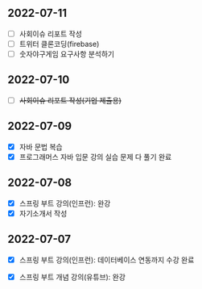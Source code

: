 ## 2022-07-11
- [ ] 사회이슈 리포트 작성
- [ ] 트위터 클론코딩(firebase)
- [ ] 숫자야구게임 요구사항 분석하기

## 2022-07-10
- [ ] ~~사회이슈 리포트 작성(기업 제출용)~~

## 2022-07-09
- [x] 자바 문법 복습
- [x] 프로그래머스 자바 입문 강의 실습 문제 다 풀기 완료

## 2022-07-08
- [x] 스프링 부트 강의(인프런): 완강
- [x] 자기소개서 작성

## 2022-07-07
- [x] 스프링 부트 강의(인프런): 데이터베이스 연동까지 수강 완료
- [x] 스프링 부트 개념 강의(유튜브): 완강

